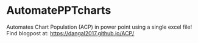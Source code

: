 # AutomatePPTcharts
Automates Chart Population (ACP) in power point using a single excel file! Find blogpost at: https://dangal2017.github.io/ACP/
